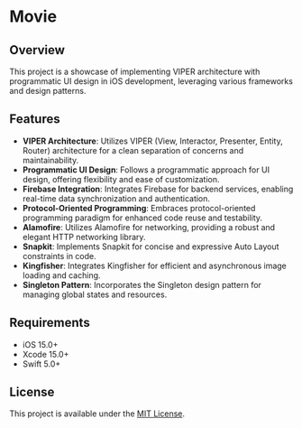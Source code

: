 # Movie

## Overview
This project is a showcase of implementing VIPER architecture with programmatic UI design in iOS development, leveraging various frameworks and design patterns.

## Features
- **VIPER Architecture**: Utilizes VIPER (View, Interactor, Presenter, Entity, Router) architecture for a clean separation of concerns and maintainability.
- **Programmatic UI Design**: Follows a programmatic approach for UI design, offering flexibility and ease of customization.
- **Firebase Integration**: Integrates Firebase for backend services, enabling real-time data synchronization and authentication.
- **Protocol-Oriented Programming**: Embraces protocol-oriented programming paradigm for enhanced code reuse and testability.
- **Alamofire**: Utilizes Alamofire for networking, providing a robust and elegant HTTP networking library.
- **Snapkit**: Implements Snapkit for concise and expressive Auto Layout constraints in code.
- **Kingfisher**: Integrates Kingfisher for efficient and asynchronous image loading and caching.
- **Singleton Pattern**: Incorporates the Singleton design pattern for managing global states and resources.

## Requirements
- iOS 15.0+
- Xcode 15.0+
- Swift 5.0+

## License
This project is available under the [MIT License](LICENSE).
